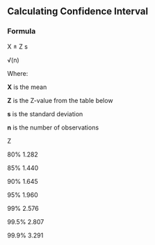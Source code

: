 ## Calculating Confidence Interval

### Formula

X ± Z s

√(n)

Where:

**X** is the mean

**Z** is the Z-value from the table below

**s** is the standard deviation

**n** is the number of observations

Z

80% 1.282

85% 1.440

90% 1.645

95% 1.960

99% 2.576

99.5% 2.807

99.9% 3.291